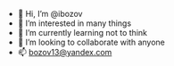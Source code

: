 - 👋 Hi, I’m @ibozov
- 👀 I’m interested in many things
- 🌱 I’m currently learning not to think
- 💞️ I’m looking to collaborate with anyone
- 📫 bozov13@yandex.com

<!---
ibozov/ibozov is a ✨ special ✨ repository because its `README.md` (this file) appears on your GitHub profile.
You can click the Preview link to take a look at your changes.
--->
